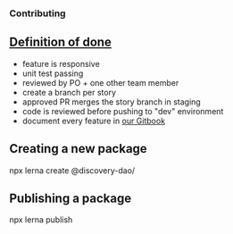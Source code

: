 ### Contributing

## [Definition of done](https://trello.com/c/Bwr9ltza)

- feature is responsive
- unit test passing
- reviewed by PO + one other team member
- create a branch per story
- approved PR merges the story branch in staging
- code is reviewed before pushing to "dev" environment
- document every feature in [our Gitbook ](https://app.gitbook.com/o/-MfiuY33tsDX7Su0127P/s/VMEQ8pOelLAC9Dz9eqbW/overview)

## Creating a new package

npx lerna create @discovery-dao/<new-package>

## Publishing a package

npx lerna publish
